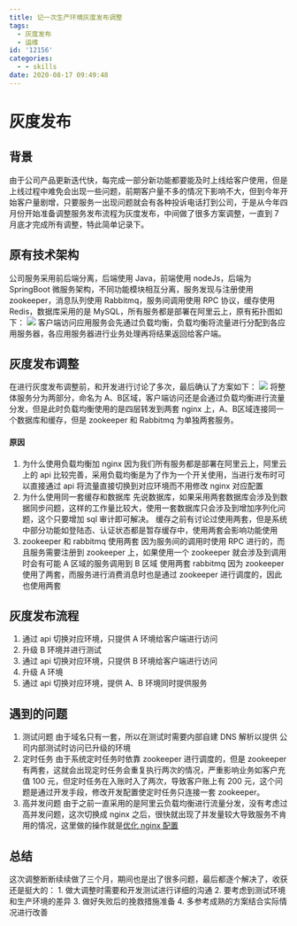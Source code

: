 ```yaml
---
title: 记一次生产环境灰度发布调整
tags:
  - 灰度发布
  - 运维
id: '12156'
categories:
  - - skills
date: 2020-08-17 09:49:48
---
```


# 灰度发布

## 背景

由于公司产品更新迭代快，每完成一部分新功能都要能及时上线给客户使用，但是上线过程中难免会出现一些问题，前期客户量不多的情况下影响不大，但到今年开始客户量剧增，只要服务一出现问题就会有各种投诉电话打到公司，于是从今年四月份开始准备调整服务发布流程为灰度发布，中间做了很多方案调整，一直到 7 月底才完成所有调整，特此简单记录下。

## 原有技术架构

公司服务采用前后端分离，后端使用 Java，前端使用 nodeJs，后端为 SpringBoot 微服务架构，不同功能模块相互分离，服务发现与注册使用 zookeeper，消息队列使用 Rabbitmq，服务间调用使用 RPC 协议，缓存使用 Redis，数据库采用的是 MySQL，所有服务都是部署在阿里云上，原有拓扑图如下： [![](https://i.loli.net/2020/08/17/LVrntNDk9zesEpx.jpg)](https://i.loli.net/2020/08/17/LVrntNDk9zesEpx.jpg) 客户端访问应用服务会先通过负载均衡，负载均衡将流量进行分配到各应用服务器，各应用服务器进行业务处理再将结果返回给客户端。

## 灰度发布调整

在进行灰度发布调整前，和开发进行讨论了多次，最后确认了方案如下： [![](https://i.loli.net/2020/08/17/vgCrsBaRAV3ouKc.jpg)](https://i.loli.net/2020/08/17/vgCrsBaRAV3ouKc.jpg) 将整体服务分为两部分，命名为 A、B区域，客户端访问还是会通过负载均衡进行流量分发，但是此时负载均衡使用的是四层转发到两套 nginx 上，A、B区域连接同一个数据库和缓存，但是 zookeeper 和 Rabbitmq 为单独两套服务。

#### 原因

1.  为什么使用负载均衡加 nginx 因为我们所有服务都是部署在阿里云上，阿里云上的 api 比较完善，采用负载均衡是为了作为一个开关使用，当进行发布时可以直接通过 api 将流量直接切换到对应环境而不用修改 nginx 对应配置
2.  为什么使用同一套缓存和数据库 先说数据库，如果采用两套数据库会涉及到数据同步问题，这样的工作量比较大，使用一套数据库只会涉及到增加序列化问题，这个只要增加 sql 审计即可解决。 缓存之前有讨论过使用两套，但是系统中部分功能如登陆态、认证状态都是暂存缓存中，使用两套会影响功能使用
3.  zookeeper 和 rabbitmq 使用两套 因为服务间的调用时使用 RPC 进行的，而且服务需要注册到 zookeeper 上，如果使用一个 zookeeper 就会涉及到调用时会有可能 A 区域的服务调用到 B 区域 使用两套 rabbitmq 因为 zookeeper 使用了两套，而服务进行消费消息时也是通过 zookeeper 进行调度的，因此也使用两套

## 灰度发布流程

1.  通过 api 切换对应环境，只提供 A 环境给客户端进行访问
2.  升级 B 环境并进行测试
3.  通过 api 切换对应环境，只提供 B 环境给客户端进行访问
4.  升级 A 环境
5.  通过 api 切换对应环境，提供 A、B 环境同时提供服务

## 遇到的问题

1.  测试问题 由于域名只有一套，所以在测试时需要内部自建 DNS 解析以提供 公司内部测试时访问已升级的环境
2.  定时任务 由于系统定时任务时依靠 zookeeper 进行调度的，但是 zookeeper 有两套，这就会出现定时任务会重复执行两次的情况，严重影响业务如客户充值 100 元，但定时任务在入账时入了两次，导致客户账上有 200 元，这个问题是通过开发手段，修改开发配置使定时任务只连接一套 zookeeper。
3.  高并发问题 由于之前一直采用的是阿里云负载均衡进行流量分发，没有考虑过高并发问题，这次切换成 nginx 之后，很快就出现了并发量较大导致服务不肯用的情况，这里做的操作就是[优化 nginx 配置](https://www.52ynn.top/index.php/2020/08/12/%e8%ae%b0%e4%b8%80%e6%ac%a1%e7%94%9f%e4%ba%a7%e7%8e%af%e5%a2%83-nginx-%e4%bc%98%e5%8c%96/ "优化 nginx 配置")

## 总结

这次调整断断续续做了三个月，期间也是出了很多问题，最后都逐个解决了，收获还是挺大的： 1. 做大调整时需要和开发测试进行详细的沟通 2. 要考虑到测试环境和生产环境的差异 3. 做好失败后的挽救措施准备 4. 多参考成熟的方案结合实际情况进行改善